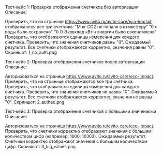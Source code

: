 Тест-кейс 1: Проверка отображения счетчиков без авторизации
Описание:

Проверить, что на странице https://www.avito.ru/avito-care/eco-impact отображаются все три счетчика:
"M кг СО2 не попало в атмосферу"
"0 л воды было сохранено"
"0 О Эковклад кВт·ч энергии было сэкономлено"
Проверить, что отображаются единицы измерения для каждого счетчика.
Проверить, что значения счетчиков равны "0".
Ожидаемый результат: Все счетчики отображаются корректно, значения равны "0".
Скриншот: 1_no_auth.png

Тест-кейс 2: Проверка отображения счетчиков после авторизации
Описание:

Авторизоваться на странице https://www.avito.ru/avito-care/eco-impact.
Проверить, что на странице отображаются все три счетчика.
Проверить, что отображаются единицы измерения для каждого счетчика.
Проверить, что значения счетчиков не равны "0".
Ожидаемый результат: Все счетчики отображаются корректно, значения не равны "0".
Скриншот: 2_authed.png

Тест-кейс 3: Проверка отображения счетчиков с большими значениями
Описание:

Авторизоваться на странице https://www.avito.ru/avito-care/eco-impact.
Проверить, что счетчики корректно отображают значения с большим количеством цифр (например, 1000, 10000).
Ожидаемый результат: Счетчики корректно отображают значения с большим количеством цифр.
Скриншот: 3_big_values.png

